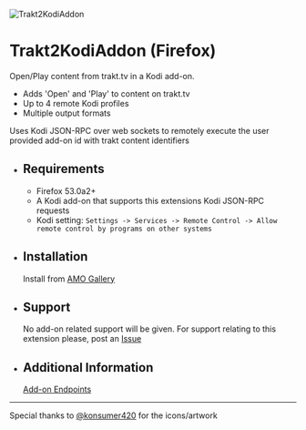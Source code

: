 ![Trakt2KodiAddon](https://raw.githubusercontent.com/anxdpanic/Trakt2KodiAddon-Extension/firefox/images/icon_128.png)
# Trakt2KodiAddon (Firefox)

Open/Play content from trakt.tv in a Kodi add-on.

- Adds 'Open' and 'Play' to content on trakt.tv
- Up to 4 remote Kodi profiles
- Multiple output formats

Uses Kodi JSON-RPC over web sockets to remotely execute the user provided add-on id with trakt content identifiers


- Requirements
    -
    
    - Firefox 53.0a2+
    - A Kodi add-on that supports this extensions Kodi JSON-RPC requests
    - Kodi setting: `Settings -> Services -> Remote Control -> Allow remote control by programs on other systems`

- Installation
    -

    Install from [AMO Gallery](https://addons.mozilla.org/en-US/firefox/addon/trakt2kodiaddon/)

- Support
    -

    No add-on related support will be given. For support relating to this extension please, post an [Issue](https://github.com/anxdpanic/Trakt2KodiAddon-Extension/issues)

- Additional Information
    -

    [Add-on Endpoints](https://github.com/anxdpanic/Trakt2KodiAddon-Extension/wiki/Add-on-Endpoints)

---

Special thanks to [@konsumer420](https://twitter.com/konsumer420) for the icons/artwork
